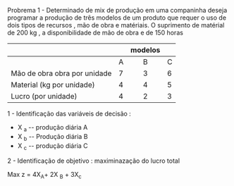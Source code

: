 Probrema 1 - Determinado de mix de produção em uma companinha deseja programar a produção de três modelos de um produto que requer o uso de dois tipos de recursos , mão de 
obra e matériais.
O suprimento de matérial de 200 kg , a disponibilidade de mão de obra e de 150 horas 


|           ||modelos ||
---------|---|:---:|--|
|        | A | B |C |
|Mão de obra obra por unidade | 7  | 3 | 6 |
| Material (kg por unidade)    | 4 | 4 | 5 |
|Lucro (por unidade)           | 4 | 2 | 3 |


1 - Identificação das variáveis de decisão :

-  X <sub>a</sub> -- produção diária A
-  X <sub>b</sub> -- Produção diária B
-  X <sub>c</sub> -- produção diária C 

2 - Identificação de objetivo : maximinazação do lucro total 

Max z = 4X<sub>A</sub>+ 2X <sub>B</sub> + 3X<sub>c</sub>

